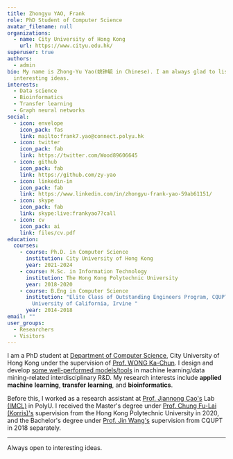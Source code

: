 ```yaml
---
title: Zhongyu YAO, Frank
role: PhD Student of Computer Science
avatar_filename: null
organizations:
  - name: City University of Hong Kong
    url: https://www.cityu.edu.hk/
superuser: true
authors:
  - admin
bio: My name is Zhong-Yu Yao(姚钟毓 in Chinese). I am always glad to listen to
  interesting ideas.
interests:
  - Data science
  - Bioinformatics
  - Transfer learning
  - Graph neural networks
social:
  - icon: envelope
    icon_pack: fas
    link: mailto:frank7.yao@connect.polyu.hk
  - icon: twitter
    icon_pack: fab
    link: https://twitter.com/Wood89606645
  - icon: github
    icon_pack: fab
    link: https://github.com/zy-yao
  - icon: linkedin-in
    icon_pack: fab
    link: https://www.linkedin.com/in/zhongyu-frank-yao-59ab61151/
  - icon: skype
    icon_pack: fab
    link: skype:live:frankyao7?call
  - icon: cv
    icon_pack: ai
    link: files/cv.pdf
education:
  courses:
    - course: Ph.D. in Computer Science
      institution: City University of Hong Kong
      year: 2021-2024
    - course: M.Sc. in Information Technology
      institution: The Hong Kong Polytechnic University
      year: 2018-2020
    - course: B.Eng in Computer Science
      institution: "Elite Class of Outstanding Engineers Program, CQUPT  / The
        University of California, Irvine "
      year: 2014-2018
email: ""
user_groups:
  - Researchers
  - Visitors
---
```

I am a PhD student at [Department of Computer Science](https://www.cs.cityu.edu.hk/), City University of Hong Kong under the supervision of [Prof. WONG Ka-Chun](http://www.cityu.edu.hk/stfprofile/kc.w.htm). I design and develop [some well-performed models/tools](https://www.zhongyu.site/#projects) in machine learning/data mining-related interdisciplinary R&D. My research interests include **applied** **machine** **learning**, **transfer** **learning**, and **bioinformatics**.

Before this, I worked as a research assistant at [Prof. Jiannong Cao's](https://www4.comp.polyu.edu.hk/~csjcao/) Lab [(IMCL)](https://www4.comp.polyu.edu.hk/~labimcl/profile/zhongyu-yao.html) in PolyU. I received the Master's degree under [Prof. Chung Fu-Lai (Korris)'s](https://www4.comp.polyu.edu.hk/~cskchung/)  supervision from the Hong Kong Polytechnic University in 2020, and the Bachelor's degree under [Prof. Jin Wang's](https://faculty.cqupt.edu.cn/wangjin/zh_CN/index.htm) supervision from CQUPT in 2018 separately.

- - -

Always open to interesting ideas.